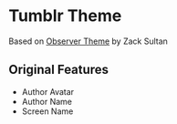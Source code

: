 Tumblr Theme
=========================
Based on [Observer Theme](https://github.com/zcsultan/observer) by Zack Sultan

Original Features
-------------------------
- Author Avatar
- Author Name
- Screen Name
